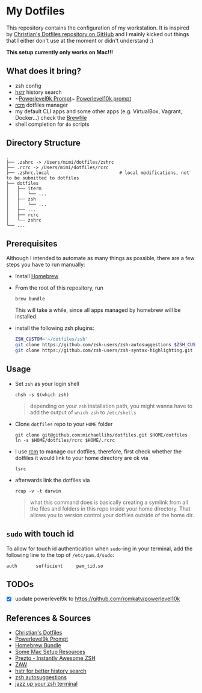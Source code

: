My Dotfiles
===========

This repository contains the configuration of my workstation. It is inspired by [Christian's Dotfiles repository on GitHub](https://github.com/ctrabold/dotfiles) and I mainly kicked out things that I either don't use at the moment or didn't understand :)

**This setup currently only works on Mac!!!**


What does it bring?
-------------------

* zsh config
* [hstr](https://github.com/dvorka/hstr) history search
* ~[Powerlevel9k Prompt](https://github.com/Powerlevel9k/powerlevel9k)~ [Powerlevel10k prompt](https://github.com/romkatv/powerlevel10k)
* [rcm](https://thoughtbot.github.io/rcm/) dotfiles manager
* my default CLI apps and some other apps (e.g. VirtualBox, Vagrant, Docker...) check the [Brewfile](Brewfile)
* shell completion for `do` scripts


Directory Structure
-------------------

    .
    ├── .zshrc -> /Users/mimi/dotfiles/zshrc
    ├── .rcrc -> /Users/mimi/dotfiles/rcrc
    ├── .zshrc.local                          # local modifications, not to be submitted to dotfiles
    ├── dotfiles
    │   ├── iterm
    │   │   └── ... 
    │   ├── zsh
    │   │   └── ... 
    │   ├── ...
    │   ├── rcrc
    │   └── zshrc
    └── ...


Prerequisites
-------------

Although I intended to automate as many things as possible, there are a few steps you have to run manually:

* Install [Homebrew](https://github.com/Homebrew/homebrew/wiki/Installation)
* From the root of this repository, run

   ```brew bundle```
   
  This will take a while, since all apps managed by homebrew will be installed

* install the following zsh plugins:

   ```bash
   ZSH_CUSTOM='~/dotfiles/zsh'
   git clone https://github.com/zsh-users/zsh-autosuggestions $ZSH_CUSTOM/plugins/zsh-autosuggestions
   git clone https://github.com/zsh-users/zsh-syntax-highlighting.git ${ZSH_CUSTOM:-~/.oh-my-zsh/custom}/plugins/zsh-syntax-highlighting 
   ```

Usage
-----

* Set `zsh` as your login shell

   ```chsh -s $(which zsh)```

   > depending on your `zsh` installation path, you might wanna have to add the output of `which zsh` to `/etc/shells`

* Clone `dotfiles` repo to your `HOME` folder 

   ```
   git clone git@github.com:michaellihs/dotfiles.git $HOME/dotfiles
   ln -s $HOME/dotfiles/rcrc $HOME/.rcrc
   ```

* I use [rcm](https://thoughtbot.github.io/rcm/) to manage our dotfiles, therefore, first check whether the dotfiles it would link to your home directory are ok via

   ```lsrc```
   
* afterwards link the dotfiles via
  
   ```rcup -v -t darwin```

  > what this command does is basically creating a symlink from all the files and folders in this repo inside your home directory. That allows you to version control your dotfiles outside of the home dir.


`sudo` with touch id
--------------------

To allow for touch id authentication when `sudo`-ing in your terminal, add the following line to the top of `/etc/pam.d/sudo`:

```
auth       sufficient     pam_tid.so
```


TODOs
-----

- [x] update powerlevel9k to https://github.com/romkatv/powerlevel10k


References & Sources
--------------------

* [Christian's Dotfiles](https://github.com/ctrabold/dotfiles)
* [Powerlevel9k Prompt](https://github.com/Powerlevel9k/powerlevel9k/wiki/Stylizing-Your-Prompt)
* [Homebrew Bundle](https://github.com/Homebrew/homebrew-bundle)
* [Some Mac Setup Resources](https://sourabhbajaj.com/mac-setup/iTerm/zsh.html)
* [Prezto - Instantly Awesome ZSH](https://github.com/sorin-ionescu/prezto)
* [ZAW](https://blog.patshead.com/2013/04/more-powerful-zsh-history-search-using-zaw.html)
* [hstr for better history search](https://github.com/dvorka/hstr)
* [zsh autosuggestions](https://github.com/zsh-users/zsh-autosuggestions)
* [jazz up your zsh terminal](https://www.freecodecamp.org/news/jazz-up-your-zsh-terminal-in-seven-steps-a-visual-guide-e81a8fd59a38/)
